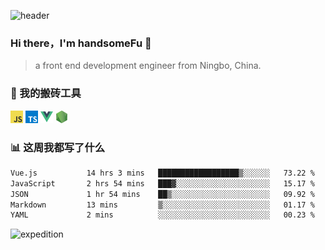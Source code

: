 ![header](https://raw.githubusercontent.com/fzq1998/fzq1998/master/header.png)

### Hi there，I'm handsomeFu 👋

> a front end development engineer from Ningbo, China.

### 🔧 我的搬砖工具
<code><img height="20" src="https://raw.githubusercontent.com/github/explore/80688e429a7d4ef2fca1e82350fe8e3517d3494d/topics/javascript/javascript.png" alt="javascript"></code>
<code><img height="20" src="https://raw.githubusercontent.com/github/explore/80688e429a7d4ef2fca1e82350fe8e3517d3494d/topics/typescript/typescript.png" alt="typescript"></code>
<code><img height="20" src="https://raw.githubusercontent.com/github/explore/80688e429a7d4ef2fca1e82350fe8e3517d3494d/topics/vue/vue.png" alt="vue"></code>
<code><img height="20" src="https://raw.githubusercontent.com/github/explore/80688e429a7d4ef2fca1e82350fe8e3517d3494d/topics/nodejs/nodejs.png" alt="nodejs"></code>



### 📊 这周我都写了什么
<!--START_SECTION:waka-->

```txt
Vue.js           14 hrs 3 mins   ██████████████████▒░░░░░░   73.22 %
JavaScript       2 hrs 54 mins   ███▓░░░░░░░░░░░░░░░░░░░░░   15.17 %
JSON             1 hr 54 mins    ██▒░░░░░░░░░░░░░░░░░░░░░░   09.92 %
Markdown         13 mins         ▒░░░░░░░░░░░░░░░░░░░░░░░░   01.17 %
YAML             2 mins          ░░░░░░░░░░░░░░░░░░░░░░░░░   00.23 %
```

<!--END_SECTION:waka-->


![expedition](https://raw.githubusercontent.com/fzq1998/fzq1998/master/expedition.gif)


